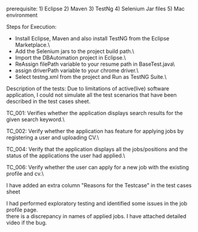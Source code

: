 prerequisite: 1) Eclipse 2) Maven 3) TestNg 4) Selenium Jar files 5) Mac environment

Steps for Execution:
* Install Eclipse, Maven and also install TestNG from the Eclipse Marketplace.\
* Add the Selenium jars to the project build path.\
* Import the DBAutomation project in Eclipse.\
* ReAssign filePath variable to your resume path in BaseTest.java\
* assign driverPath variable to your chrome driver.\
* Select testng.xml from the project and Run as TestNG Suite.\

Description of the tests:
Due to limitations of active(live) software application, I could not simulate all the test scenarios that have been described in the test cases sheet.

TC_001: Verifies whether the application displays search results for the given search keyword.\

TC_002: Verify whether the application has feature for applying jobs by registering a user and uploading CV.\

TC_004: Verify that the application displays all the jobs/positions and the status of the applications the user had applied.\

TC_006: Verify whether the user can apply for a new job with the existing profile and cv.\

I have added an extra column "Reasons for the Testcase" in the test cases sheet

I had performed exploratory testing and identified some issues in the job profile page.\
there is a discrepancy in names of applied jobs.
I have attached detailed video if the bug.